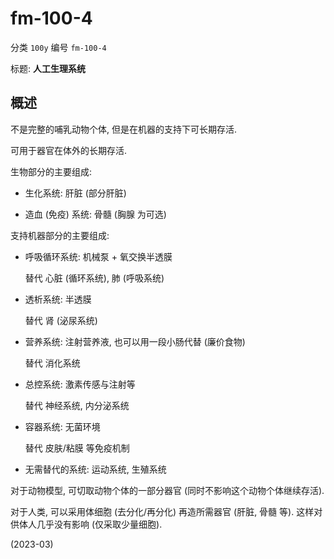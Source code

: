 # fm-100-4

分类 `100y`
编号 `fm-100-4`

标题:
**人工生理系统**


## 概述

不是完整的哺乳动物个体,
但是在机器的支持下可长期存活.

可用于器官在体外的长期存活.

生物部分的主要组成:

+ 生化系统: 肝脏 (部分肝脏)

+ 造血 (免疫) 系统: 骨髓 (胸腺 为可选)

支持机器部分的主要组成:

+ 呼吸循环系统: 机械泵 + 氧交换半透膜

  替代 心脏 (循环系统), 肺 (呼吸系统)

+ 透析系统: 半透膜

  替代 肾 (泌尿系统)

+ 营养系统: 注射营养液, 也可以用一段小肠代替 (廉价食物)

  替代 消化系统

+ 总控系统: 激素传感与注射等

  替代 神经系统, 内分泌系统

+ 容器系统: 无菌环境

  替代 皮肤/粘膜 等免疫机制

+ 无需替代的系统: 运动系统, 生殖系统

对于动物模型, 可切取动物个体的一部分器官 (同时不影响这个动物个体继续存活).

对于人类, 可以采用体细胞 (去分化/再分化) 再造所需器官 (肝脏, 骨髓 等).
这样对供体人几乎没有影响 (仅采取少量细胞).


(2023-03)
